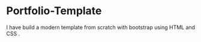 # Portfolio-Template
I have build a modern template from scratch with bootstrap using HTML and CSS .
